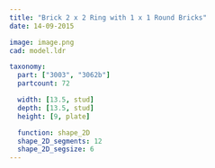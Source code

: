 ```yaml
---
title: "Brick 2 x 2 Ring with 1 x 1 Round Bricks"
date: 14-09-2015

image: image.png
cad: model.ldr

taxonomy:
  part: ["3003", "3062b"]
  partcount: 72

  width: [13.5, stud]
  depth: [13.5, stud]
  height: [9, plate]

  function: shape_2D
  shape_2D_segments: 12
  shape_2D_segsize: 6
---
```

